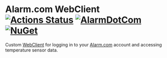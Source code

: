 # Alarm.com WebClient [![Actions Status](https://github.com/Herohtar/AlarmDotCom/workflows/.NET%20Core%20CI/badge.svg)](https://github.com/Herohtar/AlarmDotCom/actions) [![AlarmDotCom](https://img.shields.io/nuget/v/AlarmDotCom.svg?maxAge=2592000)](https://www.nuget.org/packages/AlarmDotCom) [![NuGet](https://img.shields.io/nuget/dt/AlarmDotCom.svg)](https://www.nuget.org/packages/AlarmDotCom)
Custom [WebClient](https://docs.microsoft.com/en-us/dotnet/api/system.net.webclient?view=netstandard-2.0) for logging in to your [Alarm.com](https://www.alarm.com/) account and accessing temperature sensor data.
